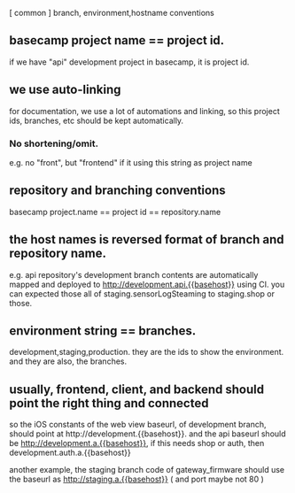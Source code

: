 [ common ] branch, environment,hostname conventions

## basecamp project name == project id. 
if we have "api" development project in basecamp, it is project id.

## we use auto-linking
for documentation, we use a lot of automations and linking, so this project ids, branches, etc should be kept automatically. 

### No shortening/omit.
e.g. no "front", but "frontend" if it using this string as project name 

## repository and branching conventions 
basecamp project.name == project id == repository.name

## the host names is reversed format of branch and repository name.
e.g. api repository's development  branch contents are automatically mapped and deployed to http://development.api.{{basehost}} using CI. you can expected those all of staging.sensorLogSteaming to staging.shop or those. 

## environment string == branches. 
development,staging,production. they are the ids to show the environment. and they are also, the branches.

## usually, frontend, client, and backend should point the right thing and connected

so the iOS constants of the web view baseurl, of development branch,  should point at http://development.{{basehost}}. and the api baseurl should be http://development.a.{{basehost}}, if this needs shop or auth, then development.auth.a.{{basehost}}

another example, the staging branch code of gateway_firmware should use the baseurl as http://staging.a.{{basehost}} ( and port maybe not 80 ) 


